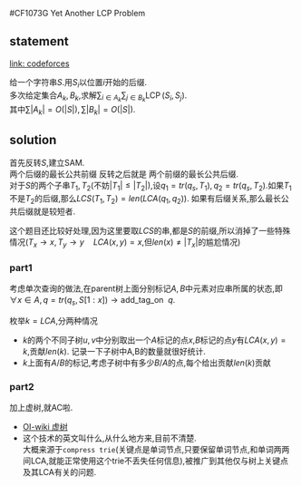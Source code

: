 #CF1073G Yet Another LCP Problem

## statement

[link: codeforces](https://codeforces.com/contest/1073/problem/G)

给一个字符串$S$.用$S_i$以位置$i$开始的后缀.  
多次给定集合$A_k,B_k$,求解$\sum_{i\in A_k}\sum_{j\in B_k}\mathop{LCP}(S_i,S_j)$.  
其中$\sum |A_k|=O(|S|),\sum |B_k|=O(|S|)$.

## solution

首先反转$S$,建立SAM.  
两个后缀的最长公共前缀 反转之后就是 两个前缀的最长公共后缀.  
对于$S$的两个子串$T_1,T_2$(不妨$|T_1|\leq |T_2|$),设$q_1=tr(q_s,T_1),q_2=tr(q_s,T_2)$.如果$T_1$不是$T_2$的后缀,那么$LCS(T_1,T_2)=len(LCA(q_1,q_2))$. 如果有后缀关系,那么最长公共后缀就是较短者.

这个题目还比较好处理,因为这里要取$LCS$的串,都是$S$的前缀,所以消掉了一些特殊情况($T_x\to x,T_y\to y\quad LCA(x,y)=x$,但$len(x)\not =|T_x|$的尴尬情况)  

### part1

考虑单次查询的做法,在parent树上面分别标记$A,B$中元素对应串所属的状态,即$\forall x\in A,q=tr(q_s,S[1:x])\to \text{add_tag_on }\ q$.  
	
枚举$k=LCA$,分两种情况

- $k$的两个不同子树$u,v$中分别取出一个$A$标记的点$x$,$B$标记的点$y$有$LCA(x,y)=k$,贡献$len(k)$. 记录一下子树中A,B的数量就很好统计.
- $k$上面有$A/B$的标记,考虑子树中有多少$B/A$的点,每个给出贡献$len(k)$贡献



### part2

加上虚树,就AC啦.

- [OI-wiki 虚树](https://oi-wiki.org/graph/virtual-tree/)
- 这个技术的英文叫什么,从什么地方来,目前不清楚.  
  大概来源于`compress trie`(关键点是单词节点,只要保留单词节点,和单词两两间LCA,就能正常使用这个trie不丢失任何信息),被推广到其他仅与树上关键点及其LCA有关的问题.


